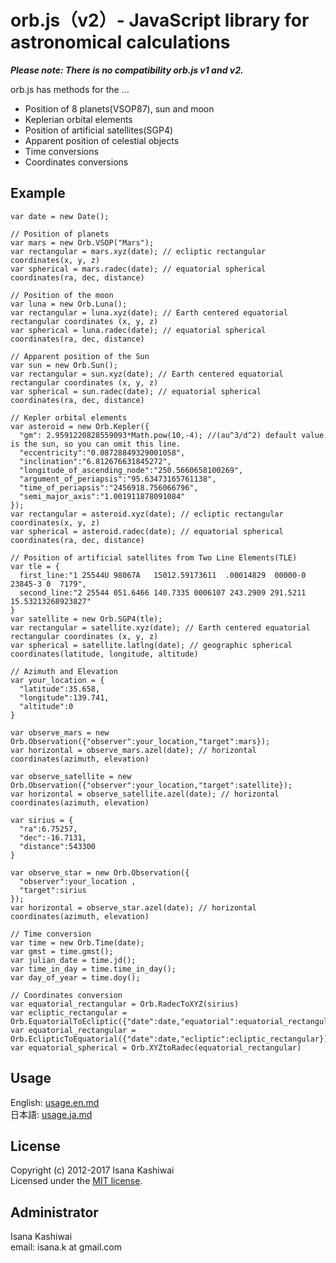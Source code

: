 # orb.js（v2）- JavaScript library for astronomical calculations

***Please note: There is no compatibility orb.js v1 and v2.***

orb.js has methods for the ...
- Position of 8 planets(VSOP87), sun and moon
- Keplerian orbital elements
- Position of artificial satellites(SGP4)
- Apparent position of celestial objects
- Time conversions
- Coordinates conversions

## Example
    var date = new Date();

    // Position of planets
    var mars = new Orb.VSOP("Mars");
    var rectangular = mars.xyz(date); // ecliptic rectangular coordinates(x, y, z)
    var spherical = mars.radec(date); // equatorial spherical coordinates(ra, dec, distance)

    // Position of the moon
    var luna = new Orb.Luna();
    var rectangular = luna.xyz(date); // Earth centered equatorial rectangular coordinates (x, y, z)
    var spherical = luna.radec(date); // equatorial spherical coordinates(ra, dec, distance)

    // Apparent position of the Sun
    var sun = new Orb.Sun();
    var rectangular = sun.xyz(date); // Earth centered equatorial rectangular coordinates (x, y, z)
    var spherical = sun.radec(date); // equatorial spherical coordinates(ra, dec, distance)

    // Kepler orbital elements
    var asteroid = new Orb.Kepler({
      "gm": 2.9591220828559093*Math.pow(10,-4); //(au^3/d^2) default value is the sun, so you can omit this line.
      "eccentricity":"0.08728849329001058",
      "inclination":"6.812676631845272",
      "longitude_of_ascending_node":"250.5660658100269",
      "argument_of_periapsis":"95.63473165761138",
      "time_of_periapsis":"2456918.756066796",
      "semi_major_axis":"1.001911878091084"
    });
    var rectangular = asteroid.xyz(date); // ecliptic rectangular coordinates(x, y, z)
    var spherical = asteroid.radec(date); // equatorial spherical coordinates(ra, dec, distance)

    // Position of artificial satellites from Two Line Elements(TLE)
    var tle = {
      first_line:"1 25544U 98067A   15012.59173611  .00014829  00000-0  23845-3 0  7179",
      second_line:"2 25544 051.6466 140.7335 0006107 243.2909 291.5211 15.53213268923827"
    }
    var satellite = new Orb.SGP4(tle);
    var rectangular = satellite.xyz(date); // Earth centered equatorial rectangular coordinates (x, y, z)
    var spherical = satellite.latlng(date); // geographic spherical coordinates(latitude, longitude, altitude)

    // Azimuth and Elevation
    var your_location = {
      "latitude":35.658,
      "longitude":139.741,
      "altitude":0
    }

    var observe_mars = new Orb.Observation({"observer":your_location,"target":mars});
    var horizontal = observe_mars.azel(date); // horizontal coordinates(azimuth, elevation)

    var observe_satellite = new Orb.Observation({"observer":your_location,"target":satellite});
    var horizontal = observe_satellite.azel(date); // horizontal coordinates(azimuth, elevation)

    var sirius = {
      "ra":6.75257,
      "dec":-16.7131,
      "distance":543300
    }

    var observe_star = new Orb.Observation({
      "observer":your_location ,
      "target":sirius
    });
    var horizontal = observe_star.azel(date); // horizontal coordinates(azimuth, elevation)

    // Time conversion
    var time = new Orb.Time(date);
    var gmst = time.gmst();
    var julian_date = time.jd();
    var time_in_day = time.time_in_day();
    var day_of_year = time.doy();

    // Coordinates conversion
    var equatorial_rectangular = Orb.RadecToXYZ(sirius)
    var ecliptic_rectangular = Orb.EquatorialToEcliptic({"date":date,"equatorial":equatorial_rectangular})
    var equatorial_rectangular = Orb.EclipticToEquatorial({"date":date,"ecliptic":ecliptic_rectangular})
    var equatorial_spherical = Orb.XYZtoRadec(equatorial_rectangular)

## Usage
  English: [usage.en.md](/usage.en.md)  
  日本語: [usage.ja.md](/usage.ja.md)


## License
 Copyright (c) 2012-2017 Isana Kashiwai  
 Licensed under the [MIT license](/MIT-LICENSE).

## Administrator
  Isana Kashiwai  
  email: isana.k at gmail.com
